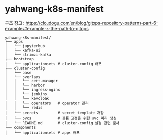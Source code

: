 # yahwang-k8s-manifest

구조 참고 : https://cloudogu.com/en/blog/gitops-repository-patterns-part-6-examples#example-5-the-path-to-gitops

```
yahwang-k8s-manifest/
├── apps   
│   └── jupyterhub
│   └── kafka-ui
│   └── strimzi-kafka
├── bootstrap
│   └── applicationsets # cluster-config 배포
├── cluster-config
│   └── base
│   └── overlays
│   │   └── cert-manager
│   │   └── harbor
│   │   └── ingress-nginx
│   │   └── jenkins
│   │   └── keycloak
│   │   └── operators   # operator 관리
│   │   └── redis
│   └── secrets         # secret template 저장
│   └── pvcs            # 볼륨 고정을 위한 pvc 미리 생성
│   └── README.md       # cluster-config 설정 관련 문서
└── components
│   └── applicationsets # apps 배포
```